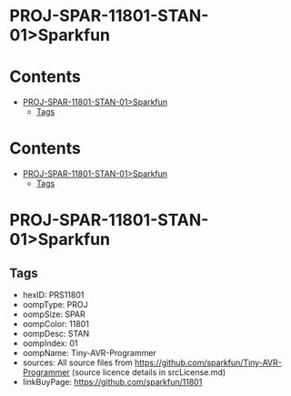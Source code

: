 
PROJ-SPAR-11801-STAN-01>Sparkfun
================================

Contents
========

* [PROJ-SPAR-11801-STAN-01>Sparkfun](#proj-spar-11801-stan-01sparkfun)
	* [Tags](#tags)

Contents
========

* [PROJ-SPAR-11801-STAN-01>Sparkfun](#proj-spar-11801-stan-01sparkfun)
	* [Tags](#tags)

# PROJ-SPAR-11801-STAN-01>Sparkfun

## Tags

- hexID: PRS11801
- oompType: PROJ
- oompSize: SPAR
- oompColor: 11801
- oompDesc: STAN
- oompIndex: 01
- oompName: Tiny-AVR-Programmer
- sources: All source files from https://github.com/sparkfun/Tiny-AVR-Programmer (source licence details in srcLicense.md)
- linkBuyPage: https://github.com/sparkfun/11801
